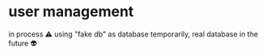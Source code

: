 ﻿# user management

in process ⚠️
using "fake db" as database temporarily, real database in the future 👽
